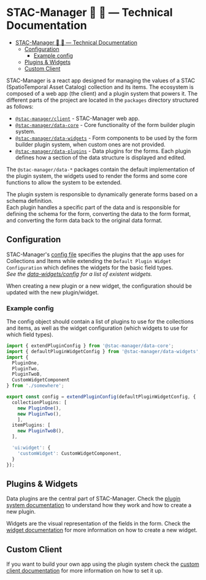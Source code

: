 # STAC-Manager 📡 📄 — Technical Documentation

- [STAC-Manager 📡 📄 — Technical Documentation](#stac-manager----technical-documentation)
  - [Configuration](#configuration)
    - [Example config](#example-config)
  - [Plugins \& Widgets](#plugins--widgets)
  - [Custom Client](#custom-client)

STAC-Manager is a react app designed for managing the values of a STAC (SpatioTemporal Asset Catalog) collection and its items.
The ecosystem is composed of a web app (the client) and a plugin system that powers it.
The different parts of the project are located in the `packages` directory structured as follows:

- [`@stac-manager/client`](./packages/client) - STAC-Manager web app.
- [`@stac-manager/data-core`](./packages/data-core) - Core functionality of the form builder plugin system.
- [`@stac-manager/data-widgets`](./packages/data-widgets) - Form components to be used by the form builder plugin system, when custom ones are not provided.
- [`@stac-manager/data-plugins`](./packages/data-plugins) - Data plugins for the forms. Each plugin defines how a section of the data structure is displayed and edited.

The `@stac-manager/data-*` packages contain the default implementation of the plugin system, the widgets used to render the forms and some core functions to allow the system to be extended.

The plugin system is responsible to dynamically generate forms based on a schema definition.  
Each plugin handles a specific part of the data and is responsible for defining the schema for the form, converting the data to the form format, and converting the form data back to the original data format.

## Configuration

STAC-Manager's [config file](/packages/client/src/plugin-system/config.ts) specifies the plugins that the app uses for Collections and Items while extending the `Default Plugin Widget Configuration` which defines the widgets for the basic field types.  
_See the [data-widgets/config](/packages/data-widgets/lib/config/index.ts) for a list of existent widgets._

When creating a new plugin or a new widget, the configuration should be updated with the new plugin/widget.

### Example config

The config object should contain a list of plugins to use for the collections and items, as well as the widget configuration (which widgets to use for which field types).

```ts
import { extendPluginConfig } from '@stac-manager/data-core';
import { defaultPluginWidgetConfig } from '@stac-manager/data-widgets';
import {
  PluginOne,
  PluginTwo,
  PluginTwoB,
  CustomWidgetComponent
} from './somewhere';

export const config = extendPluginConfig(defaultPluginWidgetConfig, {
  collectionPlugins: [
    new PluginOne(),
    new PluginTwo(),
    ],
  itemPlugins: [
    new PluginTwoB(),
  ],

  'ui:widget': {
    'customWidget': CustomWidgetComponent,
  }
});
```

## Plugins & Widgets

Data plugins are the central part of STAC-Manager. Check the [plugin system documentation](./PLUGINS.md.md) to understand how they work and how to create a new plugin.

Widgets are the visual representation of the fields in the form. Check the [widget documentation](./WIDGETS.md) for more information on how to create a new widget.

## Custom Client

If you want to build your own app using the plugin system check the [custom client documentation](./docs/CUSTOM_CLIENT.md) for more information on how to set it up.
